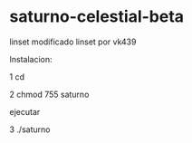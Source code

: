 # saturno-celestial-beta
linset modificado linset por vk439 

Instalacion:

1 cd 

2 chmod 755 saturno

ejecutar

3 ./saturno
